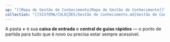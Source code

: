```yaml
---
up: "[[Mapa de Gestão de Conhecimento|Mapa de Gestão de Conhecimento]]"
collection: "[[SISTEMA/COLEÇÕES/Gestão de Conhecimento.md|Gestão de Conhecimento]]"
---
```

A pasta **+** é sua **caixa de entrada** e **central de guias rápidos** — o ponto de partida para tudo que é novo ou precisa estar sempre acessível.